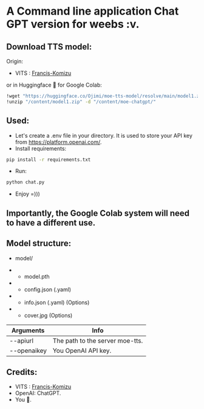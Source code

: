 # A Command line application Chat GPT version for weebs :v.
## Download TTS model:
Origin:

- VITS : [Francis-Komizu](https://github.com/Francis-Komizu/VITS)

or in Huggingface 🤗 for Google Colab:
```bash
!wget "https://huggingface.co/Ojimi/moe-tts-model/resolve/main/model1.zip" -O "/content/model1.zip"
!unzip "/content/model1.zip" -d "/content/moe-chatgpt/"
```

## Used:
- Let's create a .env file in your directory. It is used to store your API key from https://platform.openai.com/.
- Install requirements:
```bash
pip install -r requirements.txt
```
- Run:
```bash
python chat.py
```
- Enjoy =)))

## Importantly, the Google Colab system will need to have a different use.

## Model structure:

+ model/
- - model.pth
- - config.json (.yaml)
- - info.json (.yaml) (Options)
- - cover.jpg (Options)

| Arguments     | Info |
|---------------| ----------|
| --apiurl | The path to the server moe-tts. |
| --openaikey | You OpenAI API key. |
## Credits:
- VITS : [Francis-Komizu](https://github.com/Francis-Komizu/VITS)
- OpenAI: ChatGPT.
- You 🫵.